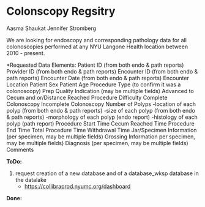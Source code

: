 # Colonscopy Regsitry
Aasma Shaukat
Jennifer Stromberg

We are looking for endoscopy and corresponding pathology data for all colonoscopies performed at any NYU Langone Health location between 2010 - present. 

*Requested Data Elements:
Patient ID (from both endo & path reports)
Provider ID (from both endo & path reports)
Encounter ID (from both endo & path reports)
Encounter Date (from both endo & path reports)
Encounter Location
Patient Sex
Patient Age
Procedure Type (to confirm it was a colonoscopy)
Prep Quality
Indication (may be multiple fields)
Advanced to Cecum and or/Distance Reached
Procedure Difficulty
Complete Colonoscopy
Incomplete Colonoscopy
Number of Polyps
-location of each polyp (from both endo & path reports)
-size of each polyp (from both endo & path reports)
-morphology of each polyp (endo report)
-histology of each polyp (path report)
Procedure Start Time
Cecum Reached Time
Procedure End Time
Total Procedure Time
Withdrawal Time
Jar/Specimen Information (per specimen, may be multiple fields)
Grossing Information per specimen, may be multiple fields)
Diagnosis (per specimen, may be multiple fields)
Comments


**ToDo:**

1. request creation of a new database and of a database_wksp database in the datalake 
    * https://collibraprod.nyumc.org/dashboard


**Done:**

